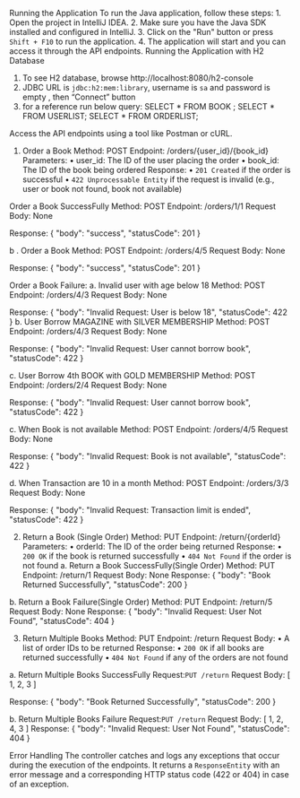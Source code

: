 Running the Application
To run the Java application, follow these steps:
    1. Open the project in IntelliJ IDEA.
    2. Make sure you have the Java SDK installed and configured in IntelliJ.
    3. Click on the "Run" button or press `Shift + F10` to run the application.
    4. The application will start and you can access it through the API endpoints.
Running the Application with H2 Database
1. To see H2 database, browse http://localhost:8080/h2-console
2. JDBC URL is `jdbc:h2:mem:library`, username is `sa` and password is empty , then “Connect” button
3. for a reference run below query:
	SELECT * FROM BOOK ;
	SELECT * FROM USERLIST;
	SELECT * FROM ORDERLIST;

Access the API endpoints using a tool like Postman or cURL.


1. Order a Book
Method: POST 
Endpoint: /orders/{user_id}/{book_id}
Parameters:
    • user_id: The ID of the user placing the order
    • book_id: The ID of the book being ordered
Response:
    • `201 Created` if the order is successful
    • `422 Unprocessable Entity` if the request is invalid (e.g., user or book not found, book not available)

Order a Book SuccessFully
Method: POST 
Endpoint: /orders/1/1
Request Body: None

Response:
{
  "body": "success",
  "statusCode": 201
}


b . Order a Book
Method: POST 
Endpoint: /orders/4/5
Request Body: None

Response:
{
  "body": "success",
  "statusCode": 201
}


Order a Book Failure:
a. Invalid user with age below 18
Method: POST 
Endpoint: /orders/4/3
Request Body: None

Response:
{
  "body": "Invalid Request: User is below 18",
  "statusCode": 422
}
b. User Borrow MAGAZINE with SILVER MEMBERSHIP
Method: POST 
Endpoint: /orders/4/3
Request Body: None

Response:
{
  "body": "Invalid Request: User cannot borrow book",
  "statusCode": 422
}

c. User Borrow 4th BOOK with GOLD MEMBERSHIP
Method: POST 
Endpoint: /orders/2/4
Request Body: None

Response:
{
  "body": "Invalid Request: User cannot borrow book",
  "statusCode": 422
}

c. When Book is not available
Method: POST 
Endpoint: /orders/4/5
Request Body: None

Response:
{
  "body": "Invalid Request: Book is not available",
  "statusCode": 422
}



d. When Transaction are 10 in a month
Method: POST 
Endpoint: /orders/3/3
Request Body: None

Response:
{
  "body": "Invalid Request: Transaction limit is ended",
  "statusCode": 422
}




2. Return a Book (Single Order)
Method: PUT
Endpoint: /return/{orderId}
Parameters:
    • orderId: The ID of the order being returned
Response:
    • `200 OK` if the book is returned successfully
    • `404 Not Found` if the order is not found
a. Return a Book SuccessFully(Single Order)
Method: PUT
Endpoint: /return/1
Request Body: None
Response:
{
  "body": "Book Returned Successfully",
  "statusCode": 200
}

b. Return a Book Failure(Single Order)
Method: PUT
Endpoint: /return/5
Request Body: None
Response:
{
  "body": "Invalid Request: User Not Found",
  "statusCode": 404
}

3. Return Multiple Books
Method: PUT
Endpoint: /return
Request Body:
    • A list of order IDs to be returned
Response:
    • `200 OK` if all books are returned successfully
    • `404 Not Found` if any of the orders are not found



a. Return Multiple Books SuccessFully
Request:`PUT /return`
Request Body:
[
  1,
  2,
  3
]

Response:
{
  "body": "Book Returned Successfully",
  "statusCode": 200
}

b. Return Multiple Books Failure
Request:`PUT /return`
Request Body:
[
  1,
  2,
 4,	
  3
]
Response:
{
  "body": "Invalid Request: User Not Found",
  "statusCode": 404
}


Error Handling
The controller catches and logs any exceptions that occur during the execution of the endpoints. It returns a `ResponseEntity` with an error message and a corresponding HTTP status code (422 or 404) in case of an exception.

